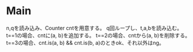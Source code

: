# Main
n,qを読み込み、Counter cntを用意する。
q回ループし、t,a,bを読み込む。
t==1の場合、cntに(a, b)を追加する。
t==2の場合、cntから(a, b)を削除する。
t==3の場合、cnt.is(a, b) && cnt.is(b, a)のときok、それ以外はng。
